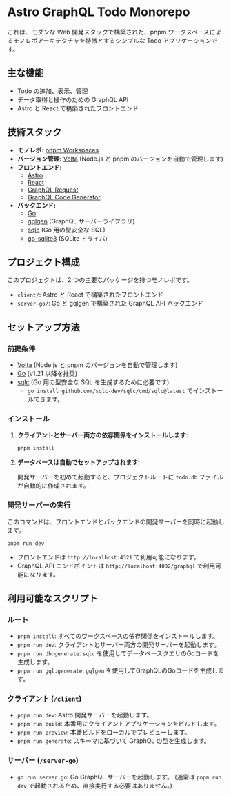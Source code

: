 # Astro GraphQL Todo Monorepo

これは、モダンな Web 開発スタックで構築された、pnpm ワークスペースによるモノレポアーキテクチャを特徴とするシンプルな Todo アプリケーションです。

## 主な機能

- Todo の追加、表示、管理
- データ取得と操作のための GraphQL API
- Astro と React で構築されたフロントエンド

## 技術スタック

- **モノレポ:** [pnpm Workspaces](https://pnpm.io/workspaces)
- **バージョン管理:** [Volta](https://volta.sh/) (Node.js と pnpm のバージョンを自動で管理します)
- **フロントエンド:**
  - [Astro](https://astro.build/)
  - [React](https://react.dev/)
  - [GraphQL Request](https://github.com/prisma-labs/graphql-request)
  - [GraphQL Code Generator](https://www.graphql-code-generator.com/)
- **バックエンド:**
  - [Go](https://go.dev/)
  - [gqlgen](https://gqlgen.com/) (GraphQL サーバーライブラリ)
  - [sqlc](https://sqlc.dev/) (Go 用の型安全な SQL)
  - [go-sqlite3](https://github.com/mattn/go-sqlite3) (SQLite ドライバ)

## プロジェクト構成

このプロジェクトは、2 つの主要なパッケージを持つモノレポです。

- `client/`: Astro と React で構築されたフロントエンド
- `server-go/`: Go と gqlgen で構築された GraphQL API バックエンド

## セットアップ方法

### 前提条件

- [Volta](https://volta.sh/) (Node.js と pnpm のバージョンを自動で管理します)
- [Go](https://go.dev/) (v1.21 以降を推奨)
- [sqlc](https://sqlc.dev/) (Go 用の型安全な SQL を生成するために必要です)
  - `go install github.com/sqlc-dev/sqlc/cmd/sqlc@latest` でインストールできます。

### インストール

1.  **クライアントとサーバー両方の依存関係をインストールします:**

    ```bash
    pnpm install
    ```

2.  **データベースは自動でセットアップされます:**

    開発サーバーを初めて起動すると、プロジェクトルートに `todo.db` ファイルが自動的に作成されます。

### 開発サーバーの実行

このコマンドは、フロントエンドとバックエンドの開発サーバーを同時に起動します。

```bash
pnpm run dev
```

- フロントエンドは `http://localhost:4321` で利用可能になります。
- GraphQL API エンドポイントは `http://localhost:4002/graphql` で利用可能になります。

## 利用可能なスクリプト

### ルート

- `pnpm install`: すべてのワークスペースの依存関係をインストールします。
- `pnpm run dev`: クライアントとサーバー両方の開発サーバーを起動します。
- `pnpm run db:generate`: `sqlc` を使用してデータベースクエリのGoコードを生成します。
- `pnpm run gql:generate`: `gqlgen` を使用してGraphQLのGoコードを生成します。

### クライアント (`/client`)

- `pnpm run dev`: Astro 開発サーバーを起動します。
- `pnpm run build`: 本番用にクライアントアプリケーションをビルドします。
- `pnpm run preview`: 本番ビルドをローカルでプレビューします。
- `pnpm run generate`: スキーマに基づいて GraphQL の型を生成します。

### サーバー (`/server-go`)

- `go run server.go`: Go GraphQL サーバーを起動します。
  (通常は `pnpm run dev` で起動されるため、直接実行する必要はありません。)